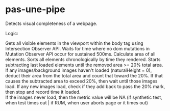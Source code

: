 # pas-une-pipe

Detects visual completeness of a webpage.

Logic: 

Gets all visible elements in the viewport within the body tag using Intersection Observer API. 
Waits for time where no dom mutations in Mutation Observer API occur for sustained 500ms. 
Calculate area of all elements. 
Sorts all elements chronologically by time they rendered. 
Starts subtracting last loaded elements until the removed area >= 20% total area. 
If any images/background images haven't loaded (naturalHeight = 0), deduct their area from the total area and count that toward the 20%. 
If that causes the subtracted area to exceed 20%, then wait until those images load.
If any new images load, check if they add back to pass the 20% mark, then stop and record time it loaded.  
If the images never load, then the metric value will be NA (if synthetic test, when test times out | if RUM, when user aborts page or it times out)
